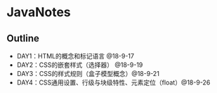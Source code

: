 # JavaNotes

## Outline

- DAY1：HTML的概念和标记语言 @18-9-17
- DAY2：CSS的嵌套样式（选择器） @18-9-19
- DAY3：CSS的样式规则（盒子模型概念）@18-9-21
- DAY4：CSS通用设置、行级与块级特性、元素定位（float）@18-9-26
